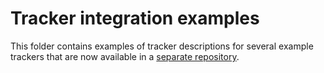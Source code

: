 Tracker integration examples
============================

This folder contains examples of tracker descriptions for several example trackers that are now available in a [separate repository](https://github.com/votchallenge/integration).
